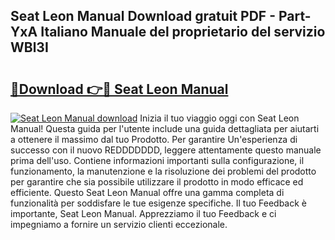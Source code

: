 ## Seat Leon Manual Download gratuit PDF - Part-YxA Italiano Manuale del proprietario del servizio WBl3I

# <h2><a href="http://dffiw23.blite.top/?on=Seat+Leon+Manual">🔗Download 👉🔴 Seat Leon Manual</a></h2>

[![Seat Leon Manual download](https://i.imgur.com/lujVjoI.png)](http://dffiw23.blite.top/?on=Seat+Leon+Manual)
Inizia il tuo viaggio oggi con Seat Leon Manual! Questa guida per l'utente include una guida dettagliata per aiutarti a ottenere il massimo dal tuo Prodotto. Per garantire Un'esperienza di successo con il nuovo REDDDDDDD, leggere attentamente questo manuale prima dell'uso. Contiene informazioni importanti sulla configurazione, il funzionamento, la manutenzione e la risoluzione dei problemi del prodotto per garantire che sia possibile utilizzare il prodotto in modo efficace ed efficiente. Questo Seat Leon Manual offre una gamma completa di funzionalità per soddisfare le tue esigenze specifiche. Il tuo Feedback è importante, Seat Leon Manual. Apprezziamo il tuo Feedback e ci impegniamo a fornire un servizio clienti eccezionale.

